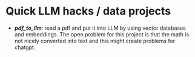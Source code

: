 # Quick LLM hacks / data projects

- **_pdf_to_llm_**: read a pdf and put it into LLM by using vector databases and embeddings. The open problem for this project is that the math is not nicely converted into text and this might create problems for chatgpt.
